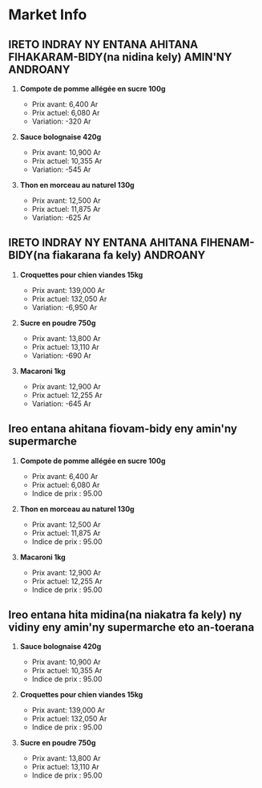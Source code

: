 # Market Info

## IRETO INDRAY NY ENTANA AHITANA FIHAKARAM-BIDY(na nidina kely) AMIN'NY ANDROANY

1. **Compote de pomme allégée en sucre 100g**
   - Prix avant: 6,400 Ar
   - Prix actuel: 6,080 Ar
   - Variation: -320 Ar

2. **Sauce bolognaise 420g**
   - Prix avant: 10,900 Ar
   - Prix actuel: 10,355 Ar
   - Variation: -545 Ar

3. **Thon en morceau au naturel 130g**
   - Prix avant: 12,500 Ar
   - Prix actuel: 11,875 Ar
   - Variation: -625 Ar

## IRETO INDRAY NY ENTANA AHITANA FIHENAM-BIDY(na fiakarana fa kely) ANDROANY

1. **Croquettes pour chien viandes 15kg**
   - Prix avant: 139,000 Ar
   - Prix actuel: 132,050 Ar
   - Variation: -6,950 Ar

2. **Sucre en poudre 750g**
   - Prix avant: 13,800 Ar
   - Prix actuel: 13,110 Ar
   - Variation: -690 Ar

3. **Macaroni 1kg**
   - Prix avant: 12,900 Ar
   - Prix actuel: 12,255 Ar
   - Variation: -645 Ar

## Ireo entana ahitana fiovam-bidy eny amin'ny supermarche

1. **Compote de pomme allégée en sucre 100g**
   - Prix avant: 6,400 Ar
   - Prix actuel: 6,080 Ar
   - Indice de prix : 95.00

2. **Thon en morceau au naturel 130g**
   - Prix avant: 12,500 Ar
   - Prix actuel: 11,875 Ar
   - Indice de prix : 95.00

3. **Macaroni 1kg**
   - Prix avant: 12,900 Ar
   - Prix actuel: 12,255 Ar
   - Indice de prix : 95.00

## Ireo entana hita midina(na niakatra fa kely) ny vidiny eny amin'ny supermarche eto an-toerana

1. **Sauce bolognaise 420g**
   - Prix avant: 10,900 Ar
   - Prix actuel: 10,355 Ar
   - Indice de prix : 95.00

2. **Croquettes pour chien viandes 15kg**
   - Prix avant: 139,000 Ar
   - Prix actuel: 132,050 Ar
   - Indice de prix : 95.00

3. **Sucre en poudre 750g**
   - Prix avant: 13,800 Ar
   - Prix actuel: 13,110 Ar
   - Indice de prix : 95.00


